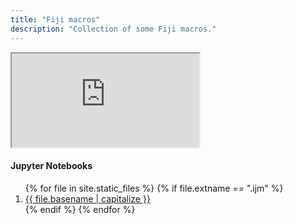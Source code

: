 ```yaml
---
title: "Fiji macros"
description: "Collection of some Fiji macros."
---
```

<main role="main" class="container">
  <div class="row">
    <div class="col-sm-10 blog-main">  
      <div class="embed-responsive embed-responsive-16by9">
      <iframe class="embed-responsive-item" src="https://aettinger.github.io/bioimaging-playground/test.html" name="code_frame"><p>Iframe not supported.</p></iframe>
      </div>
    </div>
  <aside class="col-sm-2 ml-sm-auto blog-sidebar">
    <div class="sidebar-module">
      <h4>Jupyter Notebooks</h4>
      <ol class="list-unstyled">
        {% for file in site.static_files %}
        {% if file.extname == ".ijm" %}
          <li><a href="{{ file.path | prepend: repository.name | prepend: site.url }}" target="code_frame">{{ file.basename | capitalize }}</a></li>
        {% endif %}
        {% endfor %}
      </ol>
    </div>
    </aside>
  </div>
</main>
